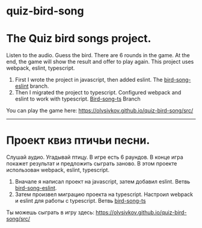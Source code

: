 # quiz-bird-song

# The Quiz bird songs project. 

Listen to the audio. Guess the bird. There are 6 rounds in the game. At the end, the game will show the result and offer to play again.
This project uses webpack, eslint, typescript.
1. First I wrote the project in javascript, then added eslint. The [bird-song-eslint](https://github.com/olvsivkov/quiz-bird-song/tree/bird-song-eslint) branch.
2. Then I migrated the project to typescript. Configured webpack and eslint to work with typescript. [Bird-song-ts](https://github.com/olvsivkov/quiz-bird-song/tree/bird-song-ts) Branch

You can play the game here: https://olvsivkov.github.io/quiz-bird-song/src/

***

# Проект квиз птичьи песни. 

Слушай аудио. Угадывай птицу. В игре есть 6 раундов. В конце игра покажет результат и предложить сыграть заново.
В этом проекте использован webpack, eslint, typescript.
1. Вначале я написал проект на javascript, затем добавил eslint. Ветвь [bird-song-eslint](https://github.com/olvsivkov/quiz-bird-song/tree/bird-song-eslint).
2. Затем произвел миграцию проекта на typescript. Настроил webpack и eslint для работы с typescript. Ветвь [bird-song-ts](https://github.com/olvsivkov/quiz-bird-song/tree/bird-song-ts)

Ты можешь сыграть в игру здесь: https://olvsivkov.github.io/quiz-bird-song/src/
